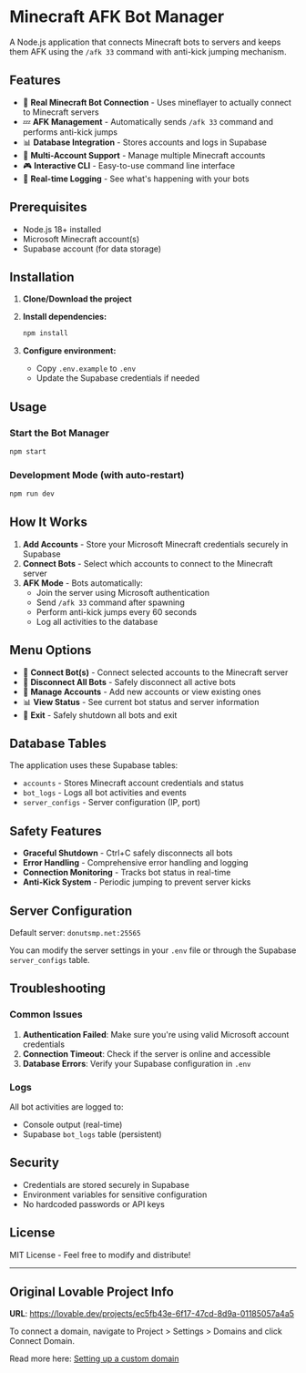 # Minecraft AFK Bot Manager

A Node.js application that connects Minecraft bots to servers and keeps them AFK using the `/afk 33` command with anti-kick jumping mechanism.

## Features

- 🤖 **Real Minecraft Bot Connection** - Uses mineflayer to actually connect to Minecraft servers
- 💤 **AFK Management** - Automatically sends `/afk 33` command and performs anti-kick jumps
- 📊 **Database Integration** - Stores accounts and logs in Supabase
- 👥 **Multi-Account Support** - Manage multiple Minecraft accounts
- 🎮 **Interactive CLI** - Easy-to-use command line interface
- 📝 **Real-time Logging** - See what's happening with your bots

## Prerequisites

- Node.js 18+ installed
- Microsoft Minecraft account(s)
- Supabase account (for data storage)

## Installation

1. **Clone/Download the project**
2. **Install dependencies:**
   ```bash
   npm install
   ```

3. **Configure environment:**
   - Copy `.env.example` to `.env`
   - Update the Supabase credentials if needed

## Usage

### Start the Bot Manager
```bash
npm start
```

### Development Mode (with auto-restart)
```bash
npm run dev
```

## How It Works

1. **Add Accounts** - Store your Microsoft Minecraft credentials securely in Supabase
2. **Connect Bots** - Select which accounts to connect to the Minecraft server
3. **AFK Mode** - Bots automatically:
   - Join the server using Microsoft authentication
   - Send `/afk 33` command after spawning
   - Perform anti-kick jumps every 60 seconds
   - Log all activities to the database

## Menu Options

- 🔗 **Connect Bot(s)** - Connect selected accounts to the Minecraft server
- 🔌 **Disconnect All Bots** - Safely disconnect all active bots
- 👥 **Manage Accounts** - Add new accounts or view existing ones
- 📊 **View Status** - See current bot status and server information
- 🚪 **Exit** - Safely shutdown all bots and exit

## Database Tables

The application uses these Supabase tables:
- `accounts` - Stores Minecraft account credentials and status
- `bot_logs` - Logs all bot activities and events
- `server_configs` - Server configuration (IP, port)

## Safety Features

- **Graceful Shutdown** - Ctrl+C safely disconnects all bots
- **Error Handling** - Comprehensive error handling and logging
- **Connection Monitoring** - Tracks bot status in real-time
- **Anti-Kick System** - Periodic jumping to prevent server kicks

## Server Configuration

Default server: `donutsmp.net:25565`

You can modify the server settings in your `.env` file or through the Supabase `server_configs` table.

## Troubleshooting

### Common Issues

1. **Authentication Failed**: Make sure you're using valid Microsoft account credentials
2. **Connection Timeout**: Check if the server is online and accessible
3. **Database Errors**: Verify your Supabase configuration in `.env`

### Logs

All bot activities are logged to:
- Console output (real-time)
- Supabase `bot_logs` table (persistent)

## Security

- Credentials are stored securely in Supabase
- Environment variables for sensitive configuration
- No hardcoded passwords or API keys

## License

MIT License - Feel free to modify and distribute!

---

## Original Lovable Project Info

**URL**: https://lovable.dev/projects/ec5fb43e-6f17-47cd-8d9a-01185057a4a5

To connect a domain, navigate to Project > Settings > Domains and click Connect Domain.

Read more here: [Setting up a custom domain](https://docs.lovable.dev/tips-tricks/custom-domain#step-by-step-guide)
